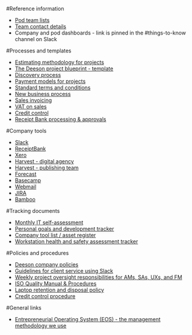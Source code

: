 #Reference information

- [Pod team lists](https://docs.google.com/document/d/1g6r1k6JgFNe_4NvvZfSa4ROONzUNWWGMedb-gBHQkkk/edit#heading=h.bwbcgo8uj5ew)
- [Team contact details](https://deeson-agency.slack.com/team)
- Company and pod dashboards - link is pinned in the #things-to-know channel on Slack

#Processes and templates

- [Estimating methodology for projects](https://docs.google.com/document/d/115Pup6P7hL1tMS6K4cSX_ewzWom96Eb3dtmrOlR3alw/edit)
- [The Deeson project blueprint - template](https://docs.google.com/document/d/1fqNkhTgEo6OZj8ewQAioTqbjDWq61cxRIN3FjDsQvMg/edit)
- [Discovery process](https://docs.google.com/document/d/1ugutCc-e7LvaPNYw3X7T2pEwz2KulCzc2TWGpa-5mAw/edit#heading=h.dglinb4whg2q)
- [Payment models for projects](https://docs.google.com/document/d/1Bti69GzVe_mk0MCRn5w_lLpzhks_HyLZvarxIT1fqbo/edit)
- [Standard terms and conditions](https://docs.google.com/document/d/1AqcHf5br2mpxLUTZ9GqucezAgr3oCto8drbpARhmOGY/edit)
- [New business process](https://docs.google.com/presentation/d/12YKQqMV48oZx2KfD0qqJaE9ZIVrtw3yRx1hz7jwRmj0/edit#slide=id.p)
- [Sales invoicing](https://docs.google.com/a/deeson.co.uk/document/d/1QKJJlfy5BblQubMPqO5rzXKMu-2fOUhTV7SxkujYZT4/edit?usp=sharing)
- [VAT on sales](https://docs.google.com/a/deeson.co.uk/document/d/1MKHBouEOuleBEbsEQ1OcPvFd7Cxt8PSCjoIq87Eh-tY/edit?usp=sharing)
- [Credit control](https://docs.google.com/a/deeson.co.uk/document/d/1ZWoGo36sHdvDMckzwpH-sMzH-Flh8JbqMo7mE1YnG_o/edit?usp=sharing)
- [Receipt Bank processing & approvals](https://docs.google.com/a/deeson.co.uk/document/d/1rcH04NgsdDK5ZS4bwNm8WpXStKlsZXeRzRpuJknuf4E/edit?usp=sharing)

#Company tools

- [Slack](https://deeson-agency.slack.com/messages)
- [ReceiptBank](https://app.receipt-bank.com/login)
- [Xero](https://www.xero.com/uk/)
- [Harvest - digital agency](https://deesonemedia.harvestapp.com/overview)
- [Harvest - publishing team](https://deesonpublishing.harvestapp.com/time)
- [Forecast](https://forecastapp.com/89482/schedule/team)
- [Basecamp](https://basecamp.com/1992881/)
- [Webmail](https://mail.deeson.co.uk)
- [JIRA](https://deeson.atlassian.net/login)
- [Bamboo](https://deeson.bamboohr.co.uk)

#Tracking documents

- [Monthly IT self-assessment](https://docs.google.com/spreadsheets/d/1ZBjz9jYl5sqNLzsO4WJjST_r5g-La7UZ8XI2UG8Umf0/edit#gid=0)
- [Personal goals and development tracker](https://docs.google.com/a/deeson.co.uk/spreadsheets/d/1PtX_sRt82f5j_gSzV7I3T1YKmS62AKwvxUz2mfuCquc/edit)
- [Company tool list / asset register](https://docs.google.com/spreadsheets/d/1jOTBKmHVrgcQGbvAVt8ta7c1UtK7pZeAhwgr6auuCfo/edit#gid=0)
- [Workstation health and safety assessment tracker](https://docs.google.com/spreadsheets/d/18eoDaLypltd8A2Dt177XMn0RZe-LhqxV3-a-nGUcaXE/edit#gid=0&vpid=A1)

#Policies and procedures

- [Deeson company policies](https://docs.google.com/document/d/1rGy0i56tOjmohsM8lfkFboq1F4Wyi0jkwyL6VHr3Q0M/edit)
- [Guidelines for client service using Slack](https://docs.google.com/document/d/1PWLrExVQiR6wS0a52i7AYzX8FaiWYmSMOcKsPWg322g/edit)
- [Weekly project oversight responsibilities for AMs, SAs, UXs, and FM](https://docs.google.com/document/d/1GXm6aV3zOa172EgbzPVTT3wbxAbNXhsz9Y-n322-RwY/edit)
- [ISO Quality Manual & Procedures](https://drive.google.com/a/deeson.co.uk/folderview?id=0B0GQKUgEHXldYXY1d01ha1VaRkU&usp=sharing)
- [Laptop retention and disposal policy](https://docs.google.com/document/d/1yMDWQCJDbgxQkSu9sMvPsBLjeOTDxKGOYhNrbnUQe3M/edit)
- [Credit control procedure](https://docs.google.com/document/d/1ZWoGo36sHdvDMckzwpH-sMzH-Flh8JbqMo7mE1YnG_o/edit?ts=57398cf2)

#General links

- [Entrepreneurial Operating System (EOS) - the management methodology we use](https://www.eosworldwide.com/what-is-eos#axzz3oWe4j66A)
